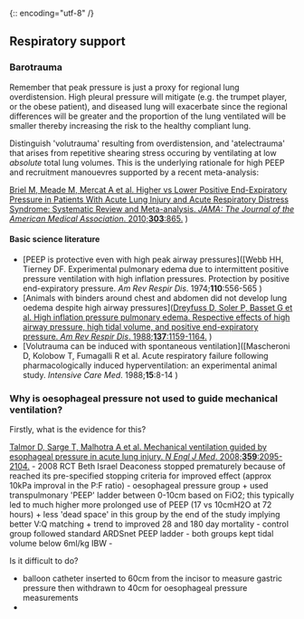 {:: encoding="utf-8" /}

## Respiratory support

### Barotrauma

Remember that peak pressure is just a proxy for regional lung overdistension. High pleural pressure will mitigate (e.g. the trumpet player, or the obese patient), and diseased lung will exacerbate since the regional differences will be greater and the proportion of the lung ventilated will be smaller thereby increasing the risk to the healthy compliant lung.

Distinguish 'volutrauma' resulting from overdistension, and 'atelectrauma' that arises from repetitive shearing stress occuring by ventilating at low _absolute_ total lung volumes. This is the underlying rationale for high PEEP and recruitment manouevres supported by a recent meta-analysis:

[Briel M, Meade M, Mercat A et al. Higher vs Lower Positive End-Expiratory Pressure in Patients With Acute Lung Injury and Acute Respiratory Distress Syndrome: Systematic Review and Meta-analysis. *JAMA: The Journal of the American Medical Association*. 2010;**303**:865.](http://dx.doi.org/10.1001/jama.2010.218)
)


#### Basic science literature

- [PEEP is protective even with high peak airway pressures]([Webb HH, Tierney DF. Experimental pulmonary edema due to intermittent positive pressure ventilation with high inflation pressures. Protection by positive end-expiratory pressure. *Am Rev Respir Dis*. 1974;**110**:556-565
)
- [Animals with binders around chest and abdomen did not develop lung oedema despite high airway pressures]([Dreyfuss D, Soler P, Basset G et al. High inflation pressure pulmonary edema. Respective effects of high airway pressure, high tidal volume, and positive end-expiratory pressure. *Am Rev Respir Dis*. 1988;**137**:1159-1164.](http://dx.doi.org/10.1164/ajrccm/137.5.1159)
)
- [Volutrauma can be induced with spontaneous ventilation]([Mascheroni D, Kolobow T, Fumagalli R et al. Acute respiratory failure following pharmacologically induced hyperventilation: an experimental animal study. *Intensive Care Med*. 1988;**15**:8-14
)

### Why is oesophageal pressure not used to guide mechanical ventilation?

Firstly, what is the evidence for this?

[Talmor D, Sarge T, Malhotra A et al. Mechanical ventilation guided by esophageal pressure in acute lung injury. *N Engl J Med*. 2008;**359**:2095-2104.](http://dx.doi.org/10.1056/NEJMoa0708638)
    - 2008 RCT Beth Israel Deaconess stopped prematurely because of reached its pre-specified stopping criteria for improved effect (approx 10kPa improval in the P:F ratio)
    - oesophageal pressure group
        + used transpulmonary 'PEEP' ladder between 0-10cm based on FiO2; this typically led to much higher more prolonged use of PEEP (17 vs 10cmH2O at 72 hours)
        + less 'dead space' in this group by the end of the study implying better V:Q matching
        + trend to improved 28 and 180 day mortality
    - control group followed standard ARDSnet PEEP ladder
    - both groups kept tidal volume below 6ml/kg IBW
    - 

Is it difficult to do?

- balloon catheter inserted to 60cm from the incisor to measure gastric pressure then withdrawn to 40cm for oesophageal pressure measurements
- 